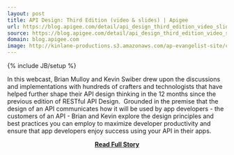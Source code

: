 ```yaml
---
layout: post
title: API Design: Third Edition (video & slides) | Apigee
url: https://blog.apigee.com/detail/api_design_third_edition_video_slides
source: https://blog.apigee.com/detail/api_design_third_edition_video_slides
domain: blog.apigee.com
image: http://kinlane-productions.s3.amazonaws.com/ap-evangelist-site/curated/screenshots/5673_blog_apigee_com.png
---
```

{% include JB/setup %}<p>In this webcast, Brian Mulloy and Kevin Swiber drew upon the discussions and implementations with hundreds of crafters and technologists that have helped further shape their API design thinking in the 12 months since the previous edition of RESTful API Design. 
 Grounded in the premise that the design of an API communicates how it will be used by app developers - the customers of an API - Brian and Kevin explore the design principles and best practices you can employ to maximize developer productivity and ensure that app developers enjoy success using your API in their apps.</p>
<center><p><a href="https://blog.apigee.com/detail/api_design_third_edition_video_slides" style='padding:25px; font-sze:18px; font-weight: bold;'>Read Full Story</a></p></center>

